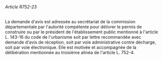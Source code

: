 ###### Article R752-23

La demande d'avis est adressée au secrétariat de la commission départementale par l'autorité compétente pour délivrer le permis de construire ou par le président de l'établissement public mentionné à l'article L. 143-16 du code de l'urbanisme soit par lettre recommandée avec demande d'avis de réception, soit par voie administrative contre décharge, soit par voie électronique. Elle est motivée et accompagnée de la délibération mentionnée au troisième alinéa de l'article L. 752-4.

